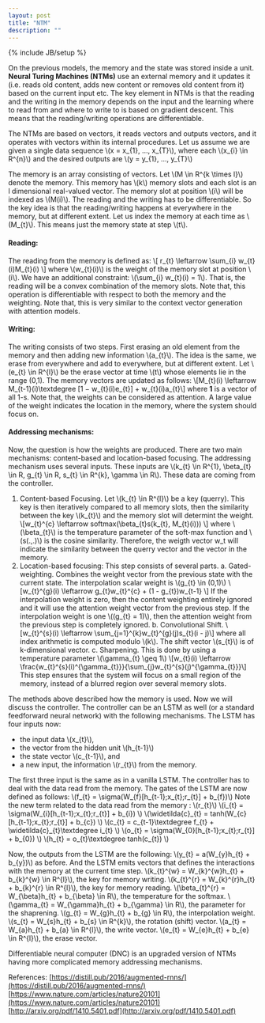 ```yaml
---
layout: post
title: "NTM"
description: ""
---
```

{% include JB/setup %}


On the previous models, the memory and the state was stored inside a unit. **Neural Turing Machines (NTMs)** use an external memory and it updates it (i.e. reads old content, adds new content or removes old content from it) based on the current input etc. The key element in NTMs is that the reading and the writing in the memory depends on the input and the learning where to read from and where to write to is based on gradient descent. This means that the reading/writing operations are differentiable.

The NTMs are based on vectors, it reads vectors and outputs vectors, and it operates with vectors within its internal procedures. Let us assume we are given a single data sequence \\(x = x_{1}, ..., x_{T}\\), where each \\(x_{i} \in R^{n}\\) and the desired outputs are \\(y = y_{1}, ..., y_{T}\\)

The memory is an array consisting of vectors. Let \\(M \in R^{k \times l}\\) denote the memory. This memory has \\(k\\)  memory slots and each slot is an l dimensional real-valued vector. The memory slot at position \\(i\\) will be indexed as \\(M(i)\\). The reading and the writing has to be differentiable. So the key idea is that the reading/writing happens at everywhere in the memory, but at different extent. 
Let us index the memory at each time as \\(M_{t}\\).  This means just the memory state at step \\(t\\).

#### Reading: 

The reading from the memory is defined as:
\\[ r_{t} \leftarrow \sum_{i} w_{t}(i)M_{t}(i) \\]
where \\(w_{t}(i)\\) is the weight of the memory slot at position \\(i\\).  We have an additional constraint: \\(\sum_{i} w_{t}(i) = 1\\). That is, the reading will be a convex combination of the memory slots. 
Note that, this operation is differentiable with respect to both the memory and the weighting. Note that, this is very similar to the context vector generation with attention models.

#### Writing:

The writing consists of two steps. First erasing an old element from the memory and then adding new information \\(a_{t}\\). The idea is the same, we erase from everywhere and add to everywhere, but at different extent. Let \\(e_{t} \in R^{l}\\) be the erase vector at time \\(t\\) whose elements lie in the range (0,1). The memory vectors are updated as follows:
\\[M_{t}(i) \leftarrow M_{t-1}(i)\textdegree [1 − w_{t}(i)e_{t}] + w_{t}(i)a_{t}\\]
where **1** is a vector of all 1-s. 
Note that, the weights can be considered as attention. A large value of the weight indicates the location in the memory, where the system should focus on.

#### Addressing mechanisms:

Now, the question is how the weights are produced. There are two main mechanisms: content-based and location-based focusing. The addressing mechanism uses several inputs. These inputs are \\(k_{t} \in R^{1}, \beta_{t} \in R, g_{t} \in R, s_{t} \in R^{k}, \gamma \in R\\). These data are coming from the controller.

1. Content-based Focusing. Let \\(k_{t} \in R^{l}\\) be a key (querry). This key is then iteratively compared to all memory slots, then the similarity between the key \\(k_{t}\\)  and the memory slot will determint the weight. \\[w_{t}^{c} \leftarrow softmax(\beta_{t}s(k_{t}, M_{t}(i))) \\] where \\(\beta_{t}\\) is the temperature parameter of the soft-max function and \\(s(.,.)\\) is the cosine similarity. Therefore, the weigth vector w_t  will indicate the similarity between the querry vector and the vector in the memory.
2. Location-based focusing: This step consists of several parts.
  a. Gated-weighting.
Combines the weight vector from the previous state with the current state. The interpolation scalar weight is \\(g_{t} \in (0,1)\\)
\\[w_{t}^{g}(i) \leftarrow g_{t}w_{t}^{c} + (1 - g_{t})w_{t-1} \\]
If the interpolation weight is zero, then the content weighting entirely ignored and it will use the attention weight vector from the previous step. If the interpolation weight is one \\((g_{t} = 1)\\), then the attention weight from the previous step is completely ignored.
  b. Convolutional Shift.
\\[w_{t}^{s}(i) \leftarrow \sum_{j=1}^{k}w_{t}^{g}(j)s_{t}(i - j)\\]
where all index arithmetic is computed modulo \\(k\\). The shift vector \\(s_{t}\\) is of k-dimensional vector.
  c. Sharpening. This is done by using a temperature parameter \\(\gamma_{t} \geq 1\\) 
 \\[w_{t}(i) \leftarrow \frac{w_{t}^{s}(i)^{\gamma_{t}}}{\sum_{j}w_{t}^{s}(j)^{\gamma_{t}}}\\]
This step ensures that the system will focus on a small region of the memory, instead of a blurred region over several memory slots. 



The methods above described how the memory is used. Now we will discuss the controller. The controller can be an LSTM as well (or a standard feedforward neural network) with the following mechanisms. The LSTM has four inputs now:
- the input data \\(x_{t}\\),
- the vector from the hidden unit \\(h_{t-1}\\)
- the state vector \\(c_{t-1}\\), and 
- a new input, the information \\(r_{t}\\) from the memory.

The first three input is the same as in a vanilla LSTM.
The controller has to deal with the data read from the memory. The gates of the LSTM are now defined as follows:
\\(f_{t} = \sigma(W_{f}[h_{t-1};x_{t};r_{t}] + b_{f})\\)
Note the new term related to the data read from the memory : \\(r_{t}\\)
\\(i_{t} = \sigma(W_{i}[h_{t-1};x_{t};r_{t}] + b_{i}) \\)
\\(\widetilda{c}\_{t} = tanh(W_{c}[h_{t-1};x_{t};r_{t}] + b_{c}) \\)
\\(c_{t} = c_{t-1}\textdegree f_{t} + \widetilda{c}\_{t}\textdegree i_{t} \\)
\\(o_{t} = \sigma(W_{0}[h_{t-1};x_{t};r_{t}] + b_{0}) \\)
\\(h_{t} = o_{t}\textdegree tanh(c_{t}) \\)

Now, the outputs from the LSTM are the following:
\\(y_{t} = a(W_{y}h_{t} + b_{y})\\) as before.
And the LSTM emits vectors that defines the interactions with the memory at the current time step.
\\(k_{t}^{w} = W_{k}^{w}h_{t} + b_{k}^{w} \in R^{l}\\), the key for memory writing.
\\(k_{t}^{r} = W_{k}^{r}h_{t} + b_{k}^{r} \in R^{l}\\), the key for memory reading.
\\(\beta_{t}^{r} = W_{\beta}h_{t} + b_{\beta} \in R\\), the temperature for the softmax.
\\(\gamma_{t} = W_{\gamma}h_{t} + b_{\gamma} \in R\\), the parameter for the shaprening.
\\(g_{t} = W_{g}h_{t} + b_{g} \in R\\), the interpolation weight.
\\(s_{t} = W_{s}h_{t} + b_{s} \in R^{k}\\), the rotation (shift) vector.
\\(a_{t} = W_{a}h_{t} + b_{a} \in R^{l}\\), the write vector.
\\(e_{t} = W_{e}h_{t} + b_{e} \in R^{l}\\), the erase vector.

Differentiable neural computer (DNC) is an upgraded version of NTMs having more complicated memory addressing mechanisms.


References:
[https://distill.pub/2016/augmented-rnns/](https://distill.pub/2016/augmented-rnns/)
[https://www.nature.com/articles/nature20101](https://www.nature.com/articles/nature20101)
[http://arxiv.org/pdf/1410.5401.pdf](http://arxiv.org/pdf/1410.5401.pdf)